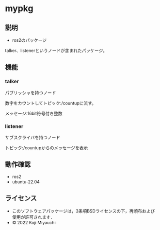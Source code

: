 # mypkg
## 説明
* ros2のパッケージ

talker、listenerというノードが含まれたパッケージ。

## 機能

### talker

パブリッシャを持つノード

数字をカウントしてトピック:/countupに流す。

メッセージ:16bit符号付き整数

### listener

サブスクライバを持つノード

トピック:/countupからのメッセージを表示

## 動作確認
* ros2
* ubuntu-22.04

## ライセンス
* このソフトウェアパッケージは，3条項BSDライセンスの下，再頒布および使用が許可されます．
* © 2022 Koji Miyauchi
